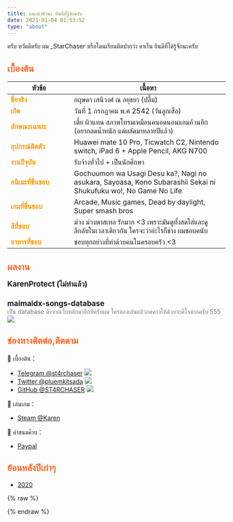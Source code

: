 ```yaml
---
title: แนะนำตัวนะ ยินดีที่รู้จักครับ
date: 2021-01-04 01:53:52
type: "about"
---
```


ครับ หวัดดีครับ ผม _StarChaser หรือโดนเรียนติตปากว่า คาเร็น ยินดีที่ได้รู้จักนะครับ

## เบื้องต้น

| หัวข้อ | เนื้อหา |
| ----| ---- |
| ชื่อจริง | กฤษดา เสนีวงศ์ ณ อยุธยา (ปลื้ม) |
| เกิด | วันที่ 1 กรกฎาคม พ.ศ 2542 (วันลูกเสือ) |
| ลักษณะเฉพาะ | เตี้ย ผิวแทน สภาพโทรมเหมือนคนอดนอนแถมอ้วนอีก (อยากลดน้ำหนัก แต่ผลัดมาหลายปีแล้ว) |
| อุปกรณ์ติตตัว | Huawei mate 10 Pro, Ticwatch C2, Nintendo switch, iPad 6 + Apple Pencil, AKG N700 |
| งานปัจุบัน | รับจ้างทั่วไป + เป็นนักศึกษา |
| อนิเมะที่ชื่นชอบ | Gochuumon wa Usagi Desu ka?, Nagi no asukara, Sayoasa, Kono Subarashii Sekai ni Shukufuku wo!, No Game No Life |
| เกมที่ชื่นชอบ | Arcade, Music games, Dead by daylight, Super smash bros |
| สีที่ชอบ | ม่วง ม่วงพาสเทล รักมาก <3 เพราะมันดูทั้งสดใส่และดูลึกลับในเวลาเดียวกัน ใครจะว่าอ่ะไรก็ช่าง ผมชอบคนับ |
| อาหารที่ชอบ | ชอบทุกอย่างที่ทำด้วยคนในครอบครัว <3 |

## ผลงาน

<div class="work">
    <div class="work-title">KarenProtect (ไม่ทำแล้ว) <a href="https://www.spigotmc.org/resources/karenprotect.55245/"><i class="fas fa-link"></i></a></div>
</div>
<div class="work">
    <div class="work-title">maimaidx-songs-database <a href="https://github.com/ST4RCHASER/maimaidx-songs-database"><i class="fab fa-github"></i></a></div>
    <div class="work-desc">เป็น database ดึงจากเว็บหลักมาอีกทีครับผม ใครลองเล่นแล้วกดดาวให้ด้วยจะดีใจมากครับ 555 <br><img src="https://img.shields.io/github/stars/ST4RCHASER/maimaidx-songs-database?style=social&color=4c1"></div>
</div>

## ช่องทางติตต่อ,ติตตาม

🍃 เบื้องต้น：

- [Telegram @st4rchaser](https://t.me/st4rchaser) <img src="https://img.shields.io/badge/dynamic/json?style=social&label=@st4rchaser%20&query=%24.data.totalSubs&url=https%3A%2F%2Fapi.spencerwoo.com%2Fsubstats%2F%3Fsource%3Dtelegram%26queryKey%3Dst4rchaser&logo=telegram">
- [Twitter @pluemkitsada](https://twitter.com/pluemkitsada) <img src="https://img.shields.io/badge/dynamic/json?style=social&label=Twitter%20&query=%24.data.totalSubs&url=https%3A%2F%2Fapi.spencerwoo.com%2Fsubstats%2F%3Fsource%3Dtwitter%26queryKey%3Dpluemkitsada&color=1da1f2&logo=twitter">
- [GitHub @ST4RCHASER](https://github.com/ST4RCHASER) <img src="https://img.shields.io/badge/dynamic/json?style=social&label=GitHub%20followers&query=%24.data.totalSubs&url=https%3A%2F%2Fapi.spencerwoo.com%2Fsubstats%2F%3Fsource%3Dgithub%26queryKey%3DST4RCHASERcolor=181717&logo=github">

🎡 เล่นเกม：
- [Steam @Karen](https://steamcommunity.com/id/_StarChaser/)

🍭 ค่าขนมค๊าบ：

- [Paypal](https://www.paypal.me/meLStarChaser)

## ย้อนหลังปีเก่าๆ

- [2020](/2020)

{% raw %}
<style>
.post-body thead {
    display: none;
}

td:first-child {
    width: 130px;
    font-weight: bold;
    color: #ff9800;
}

h2 {
    color: #fc6423;
}

.work {
    margin-bottom: 25px;
}

.work-title {
    font-size: 17px;
    font-weight: bold;
}

.work-title a {
    margin-left: 5px;
    font-size: 14px;
    color: #777;
}

.work-desc {
    color: #777;
}

.work-desc img:first-child {
    display: inline;
    vertical-align: top;
    margin-left: 10px !important;
}

.post-body img {
    display: inline;
    vertical-align: top;
}

.post-body li a {
    margin-right: 10px;
}
</style>
{% endraw %}